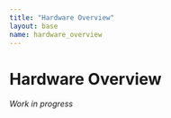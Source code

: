 ```yaml
---
title: "Hardware Overview"
layout: base
name: hardware_overview
---
```


# Hardware Overview

_Work in progress_
